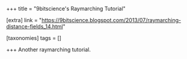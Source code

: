 +++
title = "9bitscience's Raymarching Tutorial"

[extra]
link = "https://9bitscience.blogspot.com/2013/07/raymarching-distance-fields_14.html"

[taxonomies]
tags = []

+++
Another raymarching tutorial.
